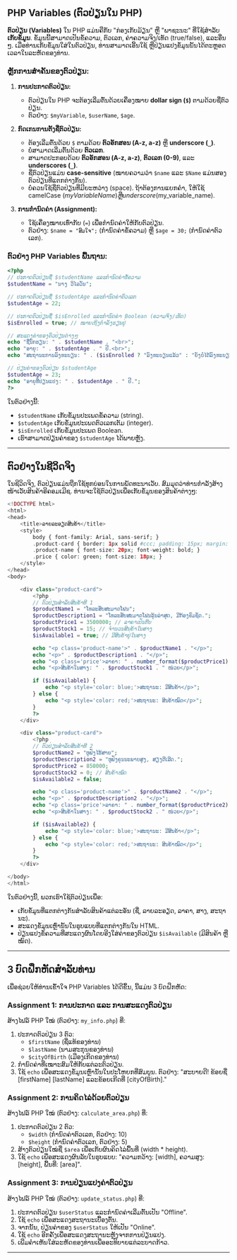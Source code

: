 

## PHP Variables (ຕົວປ່ຽນໃນ PHP)

**ຕົວປ່ຽນ (Variables)** ໃນ PHP ແມ່ນຄືກັບ "ກ່ອງເກັບມ້ຽນ" ຫຼື "ພາຊະນະ" ທີ່ໃຊ້ສຳລັບ **ເກັບຂໍ້ມູນ**. ຂໍ້ມູນນີ້ສາມາດເປັນຂໍ້ຄວາມ, ຕົວເລກ, ຄ່າຄວາມຈິງ/ເທັດ (true/false), ແລະອື່ນໆ. ເມື່ອທ່ານເກັບຂໍ້ມູນໃສ່ໃນຕົວປ່ຽນ, ທ່ານສາມາດເອີ້ນໃຊ້ ຫຼືປ່ຽນແປງຂໍ້ມູນນັ້ນໄດ້ຕະຫຼອດເວລາໃນລະຫັດຂອງທ່ານ.

### ຫຼັກການສຳຄັນຂອງຕົວປ່ຽນ:

1.  **ການປະກາດຕົວປ່ຽນ:**

      * ຕົວປ່ຽນໃນ PHP ຈະຕ້ອງເລີ່ມຕົ້ນດ້ວຍເຄື່ອງໝາຍ **dollar sign (`$`)** ຕາມດ້ວຍຊື່ຕົວປ່ຽນ.
      * ຕົວຢ່າງ: `$myVariable`, `$userName`, `$age`.

2.  **ກົດເກນການຕັ້ງຊື່ຕົວປ່ຽນ:**

      * ຕ້ອງເລີ່ມຕົ້ນດ້ວຍ `$` ຕາມດ້ວຍ **ຕົວອັກສອນ (A-z, a-z)** ຫຼື **underscore (`_`)**.
      * ບໍ່ສາມາດເລີ່ມຕົ້ນດ້ວຍ **ຕົວເລກ**.
      * ສາມາດປະກອບດ້ວຍ **ຕົວອັກສອນ (A-z, a-z)**, **ຕົວເລກ (0-9)**, ແລະ **underscores (`_`)**.
      * ຊື່ຕົວປ່ຽນແມ່ນ **case-sensitive** (ໝາຍຄວາມວ່າ `$name` ແລະ `$Name` ແມ່ນສອງຕົວປ່ຽນທີ່ແຕກຕ່າງກັນ).
      * ບໍ່ຄວນໃຊ້ຊື່ຕົວປ່ຽນທີ່ມີຍະຫວ່າງ (space). ຖ້າຕ້ອງການແຍກຄຳ, ໃຫ້ໃຊ້ camelCase ($myVariableName) ຫຼື underscore ($my\_variable\_name).

3.  **ການກຳນົດຄ່າ (Assignment):**

      * ໃຊ້ເຄື່ອງໝາຍເທົ່າກັບ (`=`) ເພື່ອກຳນົດຄ່າໃຫ້ກັບຕົວປ່ຽນ.
      * ຕົວຢ່າງ: `$name = "ສົມໃຈ";` (ກຳນົດຄ່າຂໍ້ຄວາມ) ຫຼື `$age = 30;` (ກຳນົດຄ່າຕົວເລກ).

### ຕົວຢ່າງ PHP Variables ພື້ນຖານ:

```php
<?php
// ປະກາດຕົວປ່ຽນຊື່ $studentName ແລະກຳນົດຄ່າຂໍ້ຄວາມ
$studentName = "ນາງ ວິໄລວັນ";

// ປະກາດຕົວປ່ຽນຊື່ $studentAge ແລະກຳນົດຄ່າຕົວເລກ
$studentAge = 22;

// ປະກາດຕົວປ່ຽນຊື່ $isEnrolled ແລະກຳນົດຄ່າ Boolean (ຄວາມຈິງ/ເທັດ)
$isEnrolled = true; // ໝາຍເຖິງກຳລັງຮຽນຢູ່

// ສະແດງຄ່າຂອງຕົວປ່ຽນຕ່າງໆ
echo "ຊື່ນັກຮຽນ: " . $studentName . "<br>";
echo "ອາຍຸ: " . $studentAge . " ປີ.<br>";
echo "ສະຖານະການລົງທະບຽນ: " . ($isEnrolled ? "ລົງທະບຽນແລ້ວ" : "ຍັງບໍ່ໄດ້ລົງທະບຽນ") . "<br>";

// ປ່ຽນຄ່າຂອງຕົວປ່ຽນ $studentAge
$studentAge = 23;
echo "ອາຍຸທີ່ປ່ຽນແປງ: " . $studentAge . " ປີ.";
?>
```

ໃນຕົວຢ່າງນີ້:

  * `$studentName` ເກັບຂໍ້ມູນປະເພດຂໍ້ຄວາມ (string).
  * `$studentAge` ເກັບຂໍ້ມູນປະເພດຕົວເລກເຕັມ (integer).
  * `$isEnrolled` ເກັບຂໍ້ມູນປະເພດ Boolean.
  * ເຮົາສາມາດປ່ຽນຄ່າຂອງ `$studentAge` ໄດ້ພາຍຫຼັງ.

-----

## ຕົວຢ່າງໃນຊີວິດຈິງ

ໃນຊີວິດຈິງ, ຕົວປ່ຽນແມ່ນຖືກໃຊ້ທຸກບ່ອນໃນການພັດທະນາເວັບ. ສົມມຸດວ່າທ່ານກຳລັງສ້າງໜ້າເວັບສິນຄ້າອີຄອມເມີຊ. ທ່ານຈະໃຊ້ຕົວປ່ຽນເພື່ອເກັບຂໍ້ມູນຂອງສິນຄ້າຕ່າງໆ:

```php
<!DOCTYPE html>
<html>
<head>
    <title>ລາຍລະອຽດສິນຄ້າ</title>
    <style>
        body { font-family: Arial, sans-serif; }
        .product-card { border: 1px solid #ccc; padding: 15px; margin: 10px; width: 300px; }
        .product-name { font-size: 20px; font-weight: bold; }
        .price { color: green; font-size: 18px; }
    </style>
</head>
<body>

    <div class="product-card">
        <?php
        // ຕົວປ່ຽນສຳລັບສິນຄ້າທີ 1
        $productName1 = "ໂທລະສັບສະມາດໂຟນ";
        $productDescription1 = "ໂທລະສັບສະມາດໂຟນລຸ້ນລ່າສຸດ, ມີກ້ອງຄົມຊັດ.";
        $productPrice1 = 3500000; // ລາຄາເປັນກີບ
        $productStock1 = 15; // ຈຳນວນສິນຄ້າໃນສາງ
        $isAvailable1 = true; // ມີສິນຄ້າຢູ່ໃນສາງ

        echo "<p class='product-name'>" . $productName1 . "</p>";
        echo "<p>" . $productDescription1 . "</p>";
        echo "<p class='price'>ລາຄາ: " . number_format($productPrice1) . " ກີບ</p>"; // ໃຊ້ number_format ເພື່ອສະແດງຈຸດຈຸດ
        echo "<p>ສິນຄ້າໃນສາງ: " . $productStock1 . " ໜ່ວຍ</p>";

        if ($isAvailable1) {
            echo "<p style='color: blue;'>ສະຖານະ: ມີສິນຄ້າ</p>";
        } else {
            echo "<p style='color: red;'>ສະຖານະ: ສິນຄ້າໝົດ</p>";
        }
        ?>
    </div>

    <div class="product-card">
        <?php
        // ຕົວປ່ຽນສຳລັບສິນຄ້າທີ 2
        $productName2 = "ຫູຟັງໄຮ້ສາຍ";
        $productDescription2 = "ຫູຟັງຄຸນນະພາບສູງ, ສຽງດີເລີດ.";
        $productPrice2 = 850000;
        $productStock2 = 0; // ສິນຄ້າໝົດ
        $isAvailable2 = false;

        echo "<p class='product-name'>" . $productName2 . "</p>";
        echo "<p>" . $productDescription2 . "</p>";
        echo "<p class='price'>ລາຄາ: " . number_format($productPrice2) . " ກີບ</p>";
        echo "<p>ສິນຄ້າໃນສາງ: " . $productStock2 . " ໜ່ວຍ</p>";

        if ($isAvailable2) {
            echo "<p style='color: blue;'>ສະຖານະ: ມີສິນຄ້າ</p>";
        } else {
            echo "<p style='color: red;'>ສະຖານະ: ສິນຄ້າໝົດ</p>";
        }
        ?>
    </div>

</body>
</html>
```

ໃນຕົວຢ່າງນີ້, ພວກເຮົາໃຊ້ຕົວປ່ຽນເພື່ອ:

  * ເກັບຂໍ້ມູນທີ່ແຕກຕ່າງກັນສຳລັບສິນຄ້າແຕ່ລະອັນ (ຊື່, ລາຍລະອຽດ, ລາຄາ, ສາງ, ສະຖານະ).
  * ສະແດງຂໍ້ມູນເຫຼົ່ານັ້ນໃນຮູບແບບທີ່ແຕກຕ່າງກັນໃນ HTML.
  * ປ່ຽນແປງຂໍ້ຄວາມທີ່ສະແດງຜົນໂດຍອີງໃສ່ຄ່າຂອງຕົວປ່ຽນ `$isAvailable` (ມີສິນຄ້າ ຫຼື ໝົດ).

-----

## 3 ບົດຝຶກຫັດສຳລັບທ່ານ

ເພື່ອຊ່ວຍໃຫ້ທ່ານເຂົ້າໃຈ PHP Variables ໄດ້ດີຂຶ້ນ, ນີ້ແມ່ນ 3 ບົດຝຶກຫັດ:

### Assignment 1: ການປະກາດ ແລະ ການສະແດງຕົວປ່ຽນ

ສ້າງໄຟລ໌ PHP ໃໝ່ (ຕົວຢ່າງ: `my_info.php`) ທີ່:

1.  ປະກາດຕົວປ່ຽນ 3 ຕົວ:
      * `$firstName` (ຊື່ແທ້ຂອງທ່ານ)
      * `$lastName` (ນາມສະກຸນຂອງທ່ານ)
      * `$cityOfBirth` (ເມືອງເກີດຂອງທ່ານ)
2.  ກຳນົດຄ່າທີ່ເໝາະສົມໃຫ້ກັບແຕ່ລະຕົວປ່ຽນ.
3.  ໃຊ້ `echo` ເພື່ອສະແດງຂໍ້ມູນເຫຼົ່ານັ້ນໃນປະໂຫຍກທີ່ສົມບູນ. ຕົວຢ່າງ: "ສະບາຍດີ\! ຂ້ອຍຊື່ [firstName] [lastName] ແລະຂ້ອຍເກີດທີ່ [cityOfBirth]."

### Assignment 2: ການຄິດໄລ່ດ້ວຍຕົວປ່ຽນ

ສ້າງໄຟລ໌ PHP ໃໝ່ (ຕົວຢ່າງ: `calculate_area.php`) ທີ່:

1.  ປະກາດຕົວປ່ຽນ 2 ຕົວ:
      * `$width` (ກຳນົດຄ່າຕົວເລກ, ຕົວຢ່າງ: 10)
      * `$height` (ກຳນົດຄ່າຕົວເລກ, ຕົວຢ່າງ: 5)
2.  ສ້າງຕົວປ່ຽນໃໝ່ຊື່ `$area` ເພື່ອເກັບຜົນຄິດໄລ່ພື້ນທີ່ (width \* height).
3.  ໃຊ້ `echo` ເພື່ອສະແດງຜົນລັບໃນຮູບແບບ: "ຄວາມກວ້າງ: [width], ຄວາມສູງ: [height], ພື້ນທີ່: [area]".

### Assignment 3: ການປ່ຽນແປງຄ່າຕົວປ່ຽນ

ສ້າງໄຟລ໌ PHP ໃໝ່ (ຕົວຢ່າງ: `update_status.php`) ທີ່:

1.  ປະກາດຕົວປ່ຽນ `$userStatus` ແລະກຳນົດຄ່າເລີ່ມຕົ້ນເປັນ "Offline".
2.  ໃຊ້ `echo` ເພື່ອສະແດງສະຖານະເບື້ອງຕົ້ນ.
3.  ຈາກນັ້ນ, ປ່ຽນຄ່າຂອງ `$userStatus` ໃຫ້ເປັນ "Online".
4.  ໃຊ້ `echo` ອີກຄັ້ງເພື່ອສະແດງສະຖານະຫຼັງຈາກການປ່ຽນແປງ.
5.  ເພີ່ມຄໍາເຫັນໃສ່ລະຫັດຂອງທ່ານເພື່ອອະທິບາຍແຕ່ລະບາດກ້າວ.

-----
